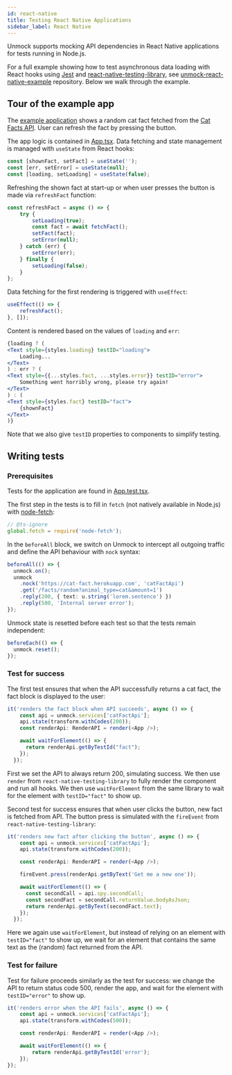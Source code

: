 ```yaml
---
id: react-native
title: Testing React Native Applications
sidebar_label: React Native
---
```


Unmock supports mocking API dependencies in React Native applications for tests running in Node.js. 

For a full example showing how to test asynchronous data loading with React hooks using [Jest](https://jestjs.io/) and [react-native-testing-library](https://github.com/callstack/react-native-testing-library), see [unmock-react-native-example](https://github.com/unmock/unmock-react-native-example) repository. Below we walk through the example.

## Tour of the example app

The [example application](https://github.com/unmock/unmock-react-native-example) shows a random cat fact fetched from the [Cat Facts API](https://alexwohlbruck.github.io/cat-facts/). User can refresh the fact by pressing the button. 

The app logic is contained in [App.tsx](https://github.com/unmock/unmock-react-native-example/blob/master/src/App.tsx). Data fetching and state management is managed with `useState` from React hooks:

```ts
const [shownFact, setFact] = useState('');
const [err, setError] = useState(null);
const [loading, setLoading] = useState(false);
```

Refreshing the shown fact at start-up or when user presses the button is made via `refreshFact` function:

```ts
const refreshFact = async () => {
    try {
        setLoading(true);
        const fact = await fetchFact();
        setFact(fact);
        setError(null);
    } catch (err) {
        setError(err);
    } finally {
        setLoading(false);
    }
};
```

Data fetching for the first rendering is triggered with `useEffect`:

```ts
useEffect(() => {
    refreshFact();
}, []);
```

Content is rendered based on the values of `loading` and `err`:

```jsx
{loading ? (
<Text style={styles.loading} testID="loading">
    Loading...
</Text>
) : err ? (
<Text style={{...styles.fact, ...styles.error}} testID="error">
    Something went horribly wrong, please try again!
</Text>
) : (
<Text style={styles.fact} testID="fact">
    {shownFact}
</Text>
)}
```

Note that we also give `testID` properties to components to simplify testing.

## Writing tests

### Prerequisites

Tests for the application are found in [App.test.tsx](https://github.com/unmock/unmock-react-native-example/blob/master/__tests__/App.test.tsx). 

The first step in the tests is to fill in `fetch` (not natively available in Node.js) with [node-fetch](https://www.npmjs.com/package/node-fetch):

```ts
// @ts-ignore
global.fetch = require('node-fetch');
```

In the `beforeAll` block, we switch on Unmock to intercept all outgoing traffic and define the API behaviour with `nock` syntax:

```ts
beforeAll(() => {
  unmock.on();
  unmock
    .nock('https://cat-fact.herokuapp.com', 'catFactApi')
    .get('/facts/random?animal_type=cat&amount=1')
    .reply(200, { text: u.string('lorem.sentence') })
    .reply(500, 'Internal server error');
});
```

Unmock state is resetted before each test so that the tests remain independent:

```ts
beforeEach(() => {
  unmock.reset();
});
```

### Test for success

The first test ensures that when the API successfully returns a cat fact, the fact block is displayed to the user:

```ts
it('renders the fact block when API succeeds', async () => {
    const api = unmock.services['catFactApi'];
    api.state(transform.withCodes(200));
    const renderApi: RenderAPI = render(<App />);

    await waitForElement(() => {
      return renderApi.getByTestId("fact");
    });
  });
```

First we set the API to always return 200, simulating success. We then use `render` from `react-native-testing-library` to fully render the component and run all hooks. We then use `waitForElement` from the same library to wait for the element with `testID="fact"` to show up.

Second test for success ensures that when user clicks the button, new fact is fetched from API. The button press is simulated with the `fireEvent` from `react-native-testing-library`: 

```ts
it('renders new fact after clicking the button', async () => {
    const api = unmock.services['catFactApi'];
    api.state(transform.withCodes(200));

    const renderApi: RenderAPI = render(<App />);

    fireEvent.press(renderApi.getByText('Get me a new one'));

    await waitForElement(() => {
      const secondCall = api.spy.secondCall;
      const secondFact = secondCall.returnValue.bodyAsJson;
      return renderApi.getByText(secondFact.text);
    });
  });
```

Here we again use `waitForElement`, but instead of relying on an element with `testID="fact"` to show up, we wait for an element that contains the same text as the (random) fact returned from the API.

### Test for failure

Test for failure proceeds similarly as the test for success: we change the API to return status code 500, render the app, and wait for the element with `testID="error"` to show up.

```ts
it('renders error when the API fails', async () => {
    const api = unmock.services['catFactApi'];
    api.state(transform.withCodes(500));

    const renderApi: RenderAPI = render(<App />);

    await waitForElement(() => {
        return renderApi.getByTestId('error');
    });
});
```